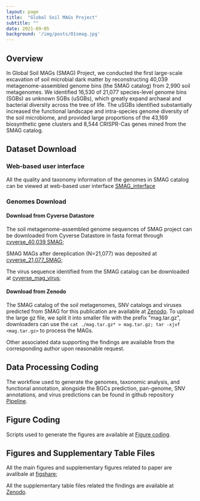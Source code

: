 ```yaml
---
layout: page
title:  "Global Soil MAGs Project"
subtitle: ""
date: 2021-09-05  
background: '/img/posts/01smag.jpg'
---
```


## Overview

In Global Soil MAGs (SMAG) Project, we conducted the first large-scale excavation of soil microbial dark matter by reconstructing 40,039 metagenome-assembled genome bins (the SMAG catalog) from 2,990 soil metagenomes. We identified 16,530 of 21,077 species-level genome bins (SGBs) as unknown SGBs (uSGBs), which greatly expand archaeal and bacterial diversity across the tree of life. The uSGBs identified substantially increased the functional landscape and intra-species genome diversity of the soil microbiome, and provided large proportions of the 43,169 biosynthetic gene clusters and 8,544 CRISPR-Cas genes mined from the SMAG catalog.

## Dataset Download

### Web-based user interface

All the quality and taxonomy information of the genomes in SMAG catalog can be viewed at web-based user interface [SMAG_interface](http://68.79.26.154:8090/)

### Genomes Download

#### Download from Cyverse Datastore

The soil metagenome-assembled genome sequences of SMAG project can be downloaded from Cyverse Datastore in fasta format through [cyverse_40,039 SMAG](https://data.cyverse.org/dav-anon/iplant/home/lucyzju/Caiyu_SMAG_catalog_2023/MAG.tar.gz);

SMAG MAGs after dereplication (N=21,077) was deposited at [cyverse_21,077_SMAG](https://data.cyverse.org/dav-anon/iplant/home/lucyzju/Caiyu_SMAG_catalog_2023/MAGdrep.tar.gz);

The virus sequence identified from the SMAG catalog can be downloaded at [cyverse_mag_virus](https://data.cyverse.org/dav-anon/iplant/home/lucyzju/Caiyu_SMAG_catalog_2023/magvirus.fa);

#### Download from Zenodo

The SMAG catalog of the soil metagenomes, SNV catalogs and viruses predicted from SMAG for this publication are available at [Zenodo](https://doi.org/10.5281/zenodo.7941562). To upload the large gz file, we split it into smaller file with the prefix "mag.tar.gz",
downloaders can use the `cat ./mag.tar.gz* > mag.tar.gz; tar -xjvf <mag.tar.gz>` to process the MAGs.

Other associated data supporting the findings are available from the corresponding author upon reasonable request.

## Data Processing Coding

The workflow used to generate the genomes, taxonomic analysis, and functional annotation, alongside the BGCs prediction, pan-genome, SNV annotations, and virus predictions can be found in github repository [Pipeline](https://github.com/Caiyulu-818/SMAG/tree/main/Pipeline).

## Figure Coding

Scripts used to generate the figures are available at [Figure coding](https://github.com/Caiyulu-818/SMAG/tree/main/scripts).

## Figures and Supplementary Table Files 
All the main figures and supplementary figures related to paper are avalibale at [figshare](https://doi.org/10.6084/m9.figshare.22126199.v2);

All the supplementary table files related the findings are available at [Zenodo](https://doi.org/10.5281/zenodo.7941562).


